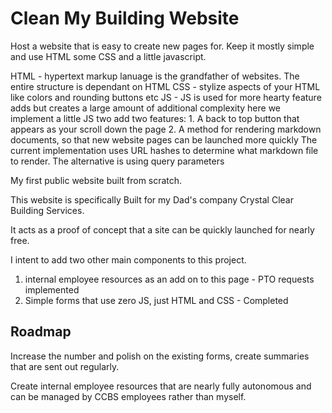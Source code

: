 # Clean My Building Website

Host a website that is easy to create new pages for. Keep it mostly simple and use HTML some CSS and a little javascript.

HTML - hypertext markup lanuage is the grandfather of websites. The entire structure is dependant on HTML
CSS - stylize aspects of your HTML like colors and rounding buttons etc
JS - JS is used for more hearty feature adds but creates a large amount of additional complexity
    here we implement a little JS two add two features:
    1. A back to top button that appears as your scroll down the page
    2. A method for rendering markdown documents, so that new website pages can be launched more quickly
        The current implementation uses URL hashes to determine what markdown file to render. 
        The alternative is using query parameters

My first public website built from scratch. 

This website is specifically Built for my Dad's company Crystal Clear Building Services. 

It acts as a proof of concept that a site can be quickly launched for nearly free.

I intent to add two other main components to this project. 
1. internal employee resources as an add on to this page - PTO requests implemented
2. Simple forms that use zero JS, just HTML and CSS - Completed 

## Roadmap

Increase the number and polish on the existing forms, create summaries that are sent out regularly. 

Create internal employee resources that are nearly fully autonomous and can be managed by CCBS employees rather than myself. 

